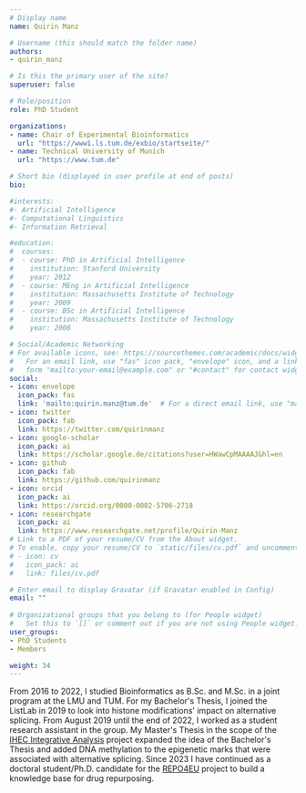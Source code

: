 ```yaml
---
# Display name
name: Quirin Manz

# Username (this should match the folder name)
authors:
- quirin_manz

# Is this the primary user of the site?
superuser: false

# Role/position
role: PhD Student

organizations:
- name: Chair of Experimental Bioinformatics
  url: "https://www1.ls.tum.de/exbio/startseite/"
- name: Technical University of Munich
  url: "https://www.tum.de"

# Short bio (displayed in user profile at end of posts)
bio:   

#interests:
#- Artificial Intelligence
#- Computational Linguistics
#- Information Retrieval

#education:
#  courses:
#  - course: PhD in Artificial Intelligence
#    institution: Stanford University
#    year: 2012
#  - course: MEng in Artificial Intelligence
#    institution: Massachusetts Institute of Technology
#    year: 2009
#  - course: BSc in Artificial Intelligence
#    institution: Massachusetts Institute of Technology
#    year: 2008

# Social/Academic Networking
# For available icons, see: https://sourcethemes.com/academic/docs/widgets/#icons
#   For an email link, use "fas" icon pack, "envelope" icon, and a link in the
#   form "mailto:your-email@example.com" or "#contact" for contact widget.
social:
- icon: envelope
  icon_pack: fas
  link: 'mailto:quirin.manz@tum.de'  # For a direct email link, use "mailto:test@example.org".
- icon: twitter
  icon_pack: fab
  link: https://twitter.com/quirinmanz
- icon: google-scholar
  icon_pack: ai
  link: https://scholar.google.de/citations?user=HWawCpMAAAAJ&hl=en
- icon: github
  icon_pack: fab
  link: https://github.com/quirinmanz
- icon: orcid
  icon_pack: ai
  link: https://orcid.org/0000-0002-5706-2718
- icon: researchgate
  icon_pack: ai
  link: https://www.researchgate.net/profile/Quirin-Manz
# Link to a PDF of your resume/CV from the About widget.
# To enable, copy your resume/CV to `static/files/cv.pdf` and uncomment the lines below.  
# - icon: cv
#   icon_pack: ai
#   link: files/cv.pdf

# Enter email to display Gravatar (if Gravatar enabled in Config)
email: ""
  
# Organizational groups that you belong to (for People widget)
#   Set this to `[]` or comment out if you are not using People widget.  
user_groups:
- PhD Students
- Members

weight: 34
---
```


From 2016 to 2022, I studied Bioinformatics as B.Sc. and M.Sc. in a joint program at the LMU and TUM. For my Bachelor's Thesis, I joined the ListLab in 2019 to look into histone modifications' impact on alternative splicing. From August 2019 until the end of 2022, I worked as a student research assistant in the group. My Master's Thesis in the scope of the [IHEC Integrative Analysis](https://ihec-epigenomes.org/research/integrative-analysis/) project expanded the idea of the Bachelor's Thesis and added DNA methylation to the epigenetic marks that were associated with alternative splicing. Since 2023 I have continued as a doctoral student/Ph.D. candidate for the [REPO4EU](https://repo4.eu/) project to build a knowledge base for drug repurposing. 
